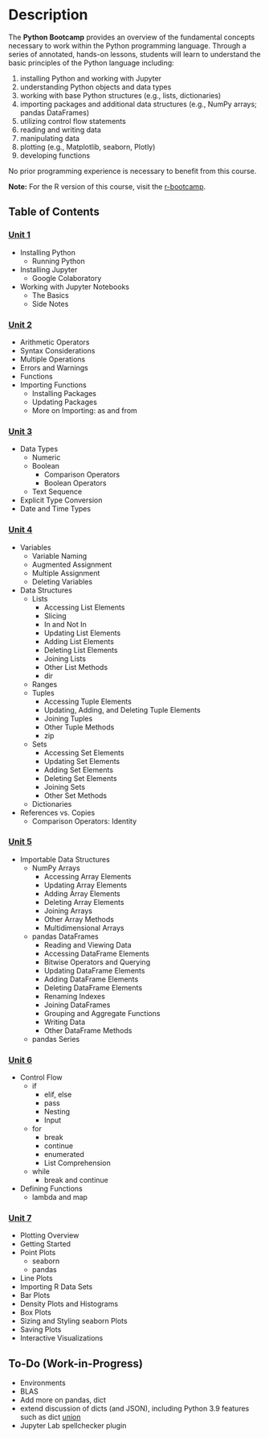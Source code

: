 # Description
The **Python Bootcamp** provides an overview of the fundamental concepts necessary to work within the Python programming language. Through a series of annotated, hands-on lessons, students will learn to understand the basic principles of the Python language including: 

1. installing Python and working with Jupyter
2. understanding Python objects and data types
3. working with base Python structures (e.g., lists, dictionaries)
4. importing packages and additional data structures (e.g., NumPy arrays; pandas DataFrames)
5. utilizing control flow statements
6. reading and writing data
7. manipulating data
8. plotting (e.g., Matplotlib, seaborn, Plotly)
9. developing functions

No prior programming experience is necessary to benefit from this course.

**Note:** For the R version of this course, visit the [r-bootcamp](https://github.com/davedgd/r-bootcamp).

## Table of Contents

### [Unit 1](https://github.com/davedgd/python-bootcamp/blob/master/Unit%201/Python-Bootcamp-Unit1.ipynb)
- Installing Python
  - Running Python
- Installing Jupyter
  - Google Colaboratory
- Working with Jupyter Notebooks
  - The Basics
  - Side Notes

### [Unit 2](https://github.com/davedgd/python-bootcamp/blob/master/Unit%202/Python-Bootcamp-Unit2.ipynb)
- Arithmetic Operators
- Syntax Considerations
- Multiple Operations
- Errors and Warnings
- Functions
- Importing Functions
  - Installing Packages
  - Updating Packages
  - More on Importing: as and from


### [Unit 3](https://github.com/davedgd/python-bootcamp/blob/master/Unit%203/Python-Bootcamp-Unit3.ipynb)
- Data Types
  - Numeric
  - Boolean
    - Comparison Operators
    - Boolean Operators
  - Text Sequence
- Explicit Type Conversion
- Date and Time Types

### [Unit 4](https://github.com/davedgd/python-bootcamp/blob/master/Unit%204/Python-Bootcamp-Unit4.ipynb)
- Variables
  - Variable Naming
  - Augmented Assignment
  - Multiple Assignment
  - Deleting Variables
- Data Structures
  - Lists
    - Accessing List Elements
    - Slicing
    - In and Not In
    - Updating List Elements
    - Adding List Elements
    - Deleting List Elements
    - Joining Lists
    - Other List Methods
    - dir
  - Ranges
  - Tuples
    - Accessing Tuple Elements
    - Updating, Adding, and Deleting Tuple Elements
    - Joining Tuples
    - Other Tuple Methods
    - zip
  - Sets
    - Accessing Set Elements
    - Updating Set Elements
    - Adding Set Elements
    - Deleting Set Elements
    - Joining Sets
    - Other Set Methods
  - Dictionaries
- References vs. Copies
  - Comparison Operators: Identity

### [Unit 5](https://github.com/davedgd/python-bootcamp/blob/master/Unit%205/Python-Bootcamp-Unit5.ipynb)
- Importable Data Structures
  - NumPy Arrays
    - Accessing Array Elements
    - Updating Array Elements
    - Adding Array Elements
    - Deleting Array Elements
    - Joining Arrays
    - Other Array Methods
    - Multidimensional Arrays
  - pandas DataFrames
    - Reading and Viewing Data
    - Accessing DataFrame Elements
    - Bitwise Operators and Querying
    - Updating DataFrame Elements
    - Adding DataFrame Elements
    - Deleting DataFrame Elements
    - Renaming Indexes
    - Joining DataFrames
    - Grouping and Aggregate Functions
    - Writing Data
    - Other DataFrame Methods
  - pandas Series

### [Unit 6](https://github.com/davedgd/python-bootcamp/blob/master/Unit%206/Python-Bootcamp-Unit6.ipynb)
- Control Flow
  - if
    - elif, else
    - pass
    - Nesting
    - Input
  - for
    - break
    - continue
    - enumerated
    - List Comprehension
  - while
    - break and continue
- Defining Functions
  - lambda and map

### [Unit 7](https://github.com/davedgd/python-bootcamp/blob/master/Unit%207/Python-Bootcamp-Unit7.ipynb)
- Plotting Overview
- Getting Started
- Point Plots
  - seaborn
  - pandas
- Line Plots
- Importing R Data Sets
- Bar Plots
- Density Plots and Histograms
- Box Plots
- Sizing and Styling seaborn Plots
- Saving Plots
- Interactive Visualizations

## To-Do (Work-in-Progress)
- Environments
- BLAS
- Add more on pandas, dict
- extend discussion of dicts (and JSON), including Python 3.9 features such as dict [union](https://www.python.org/dev/peps/pep-0584/)
- Jupyter Lab spellchecker plugin